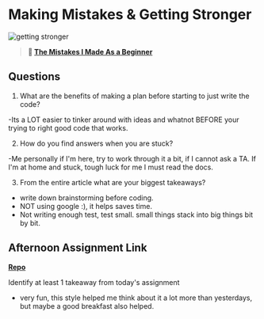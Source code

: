 # Making Mistakes & Getting Stronger

![getting stronger](https://bcw.blob.core.windows.net/public/img/lesson-images/js-bootcamp-logo.jpg)

> **📖 [The Mistakes I Made As a Beginner](https://codeworksacademy.com/fs-student-guide/resources/wk2/06-Coding-Mistakes)**

## Questions

1. What are the benefits of making a plan before starting to just write the code?

-Its a LOT easier to tinker around with ideas and whatnot BEFORE your trying to right good code that works.

2. How do you find answers when you are stuck?

-Me personally if I'm here, try to work through it a bit, if I cannot ask a TA. If I'm at home and stuck, tough luck for me I must read the docs.

3. From the entire article what are your biggest takeaways?

- write down brainstorming before coding.
- NOT using google :), it helps saves time.
- Not writing enough test, test small. small things stack into big things bit by bit.

## Afternoon Assignment Link

**[Repo](https://github.com/HawkesJ02/BossM)**

Identify at least 1 takeaway from today's assignment

- very fun, this style helped me think about it a lot more than yesterdays, but maybe a good breakfast also helped. 
